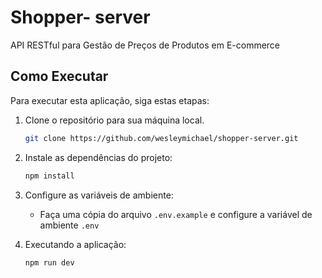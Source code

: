 # Shopper- server
API RESTful para Gestão de Preços de Produtos em E-commerce


## Como Executar
Para executar esta aplicação, siga estas etapas:
1. Clone o repositório para sua máquina local.
     ```bash
     git clone https://github.com/wesleymichael/shopper-server.git
     ```

2. Instale as dependências do projeto:
   ```bash
   npm install
   ```
3. Configure as variáveis de ambiente:
   - Faça uma cópia do arquivo `.env.example` e configure a variável de ambiente `.env`

 
4. Executando a aplicação:
   ```bash
   npm run dev
   ```
